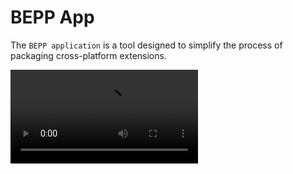 # BEPP App 

The `BEPP application` is a tool designed to simplify the process of packaging cross-platform extensions.

<!-- ![HEADER](/bepp-app-conversion.mp4) -->
<video src="/bepp-app-conversion.mp4" controls />


## Description

With **BEPP**, you can easily convert your extension for _Safari_, _Chrome_, _Firefox_, _Edge_, _Brave_ and other popular browsers, all from a single platform.
In addition, the application allows you to search for extensions on the web and convert them. Forget about the complications of adapting your extension for each browser separately; **BEPP** makes it quick and easy so you can focus on what really matters.


## Installation

You can install the application in the `downloads` section of this website or in our releases section in GitHub.
- [releases](https://github.com/pigeonposse/bepp/releases/latest/)

Also you can use app via:
- [web](https://bepp.pigeonposse.com)
- [desktop apps](#Installation) 
- [docker image](../container/index.md)

## Screenshots
![App](/bepp-app.png)
![Search](/bepp-app-search.png)

## Examples

### Convert extensions (including _Safari_)

<video src="/bepp-app-conversion-safari.mp4" controls />
